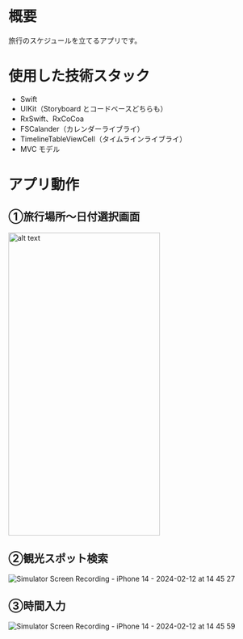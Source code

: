 # 概要

旅行のスケジュールを立てるアプリです。

# 使用した技術スタック

- Swift
- UIKit（Storyboard とコードベースどちらも）
- RxSwift、RxCoCoa
- FSCalander（カレンダーライブライ）
- TimelineTableViewCell（タイムラインライブライ）
- MVC モデル

# アプリ動作
## ①旅行場所〜日付選択画面
<img src="https://github.com/enere1/planTrip/assets/50684536/bea36df8-c409-4bd1-8551-46329ec1bf03" alt="alt text" width="300" height="600" />

## ②観光スポット検索
![Simulator Screen Recording - iPhone 14 - 2024-02-12 at 14 45 27](https://github.com/enere1/planTrip/assets/50684536/086a3b9e-cb93-4846-bb18-6bfd43c52116)

## ③時間入力
![Simulator Screen Recording - iPhone 14 - 2024-02-12 at 14 45 59](https://github.com/enere1/planTrip/assets/50684536/ec4d8e8e-c00d-4b22-bf8b-5a0c48954d00)
